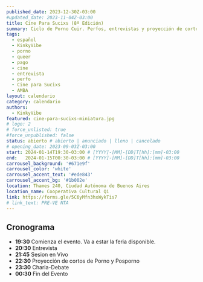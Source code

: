 ```yaml
---
published_date: 2023-12-30Z-03:00
#updated_date: 2023-11-04Z-03:00
title: Cine Para Sucixs (8ª Edición)
summary: Ciclo de Porno Cuir. Perfos, entrevistas y proyección de cortos p0rno queer-lgtb. Venite a ver cine sucio y mojarte con nosotres.
tags:
  - español
  - KinkyVibe
  - porno
  - queer
  - pago
  - cine
  - entrevista
  - perfo
  - Cine para Sucixs
  - AMBA
layout: calendario
category: calendario
authors:
  - KinkyVibe
featured: cine-para-sucixs-miniatura.jpg
# logo: 2
# force_unlisted: true
#force_unpublished: false
status: abierto # abierto | anunciado | lleno | cancelado
# opening_date: 2023-09-03Z-03:00
start: 2024-01-14T19:30-03:00 # [YYYY]-[MM]-[DD]T[hh]:[mm]-03:00
end:   2024-01-15T00:30-03:00 # [YYYY]-[MM]-[DD]T[hh]:[mm]-03:00
carrousel_background: '#671e9f'
carrousel_color: 'white'
carrousel_accent_text: '#ede843'
carrousel_accent_bg: '#1b002e'
location: Thames 240, Ciudad Autónoma de Buenos Aires
location_name: Cooperativa Cultural Qi
link: https://forms.gle/5C6yMfn3hxWykTis7
# link_text: PRE-VE NTA
---
```

## Cronograma
- **19:30** Comienza el evento. Va a estar la feria disponible.
- **20:30** Entrevista
- **21:45** Sesion en Vivo 
- **22:30** Proyección de cortos de Porno y Posporno
- **23:30** Charla-Debate
- **00:30** Fin del Evento
